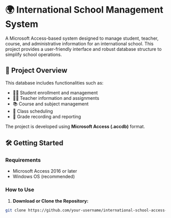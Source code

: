 # 🌍 International School Management System

A Microsoft Access-based system designed to manage student, teacher, course, and administrative information for an international school. This project provides a user-friendly interface and robust database structure to simplify school operations.

## 📁 Project Overview

This database includes functionalities such as:

- 👨‍🎓 Student enrollment and management  
- 🧑‍🏫 Teacher information and assignments  
- 📚 Course and subject management  
- 📅 Class scheduling  
- 📝 Grade recording and reporting  

The project is developed using **Microsoft Access (.accdb)** format.

## 🛠️ Getting Started

### Requirements

- Microsoft Access 2016 or later  
- Windows OS (recommended)

### How to Use

1. **Download or Clone the Repository:**

```bash
git clone https://github.com/your-username/international-school-access-project.git
